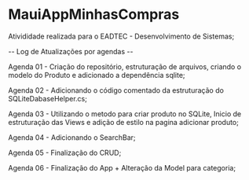 # MauiAppMinhasCompras

Ativididade realizada para o EADTEC - Desenvolvimento de Sistemas;

-- Log de Atualizações por agendas -- 

Agenda 01  - Criação do repositório, estruturação de arquivos, criando o modelo do Produto e adicionado a dependência sqlite;

Agenda 02 - Adicionando o código comentado da estruturação do SQLiteDabaseHelper.cs;

Agenda 03 -  Utilizando o metodo para criar produto no SQLite, Inicio de estruturação das Views e adição de estilo na pagina adicionar produto;

Agenda 04 - Adicionando o SearchBar;

Agenda 05 - Finalização do CRUD;

Agenda 06 - Finalização do App + Alteração da Model para categoria;

